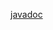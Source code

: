 [javadoc](https://meteahmetyakar.github.io/simple-social-media-app/javadoc/SocialMedia/package-summary.html)
